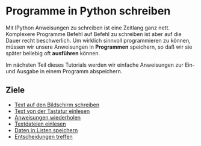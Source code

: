 
# Programme in Python schreiben

Mit IPython Anweisungen zu schreiben ist eine Zeitlang ganz nett. Komplexere Programme Befehl auf Befehl zu schreiben ist aber auf die Dauer recht beschwerlich. Um wirklich sinnvoll programmieren zu können, müssen wir unsere Anweisungen in **Programmen** speichern, so daß wir sie später beliebig oft **ausführen** können.

Im nächsten Teil dieses Tutorials werden wir einfache Anweisungen zur Ein- und Ausgabe in einem Programm abspeichern.

## Ziele

- [Text auf den Bildschirm schreiben](./print.md)
- [Text von der Tastatur einlesen](./input.md)
- [Anweisungen wiederholen](./for.md)
- [Textdateien einlesen](./datei_lesen.md)
- [Daten in Listen speichern](./listen.md)
- [Entscheidungen treffen](./if.md)

 

